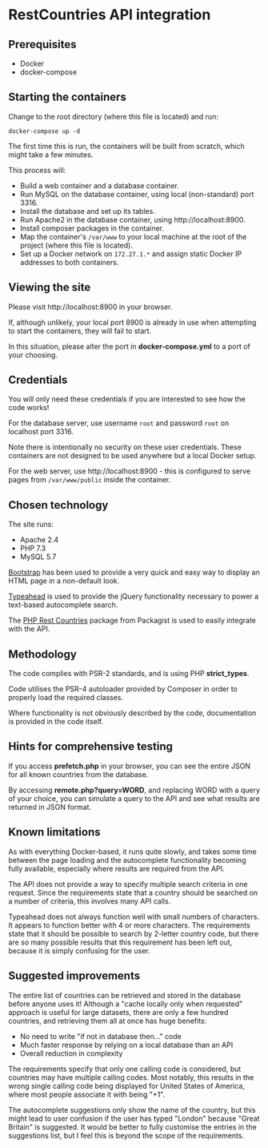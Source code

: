 # RestCountries API integration

## Prerequisites

* Docker
* docker-compose

## Starting the containers

Change to the root directory (where this file is located) and run:

```
docker-compose up -d
```

The first time this is run, the containers will be built from scratch, which might take a few minutes.

This process will:

* Build a web container and a database container.
* Run MySQL on the database container, using local (non-standard) port 3316.
* Install the database and set up its tables.
* Run Apache2 in the database container, using http://localhost:8900.
* Install composer packages in the container.
* Map the container's ```/var/www``` to your local machine at the root of the project (where this file is located).
* Set up a Docker network on ```172.27.1.*``` and assign static Docker IP addresses to both containers.

## Viewing the site

Please visit http://localhost:8900 in your browser.

If, although unlikely, your local port 8900 is already in use when attempting to start the containers, they will fail to
start.

In this situation, please alter the port in **docker-compose.yml** to a port of your choosing.

## Credentials

You will only need these credentials if you are interested to see how the code works!

For the database server, use username ```root``` and password ```root``` on localhost port 3316.

Note there is intentionally no security on these user credentials. These containers are not designed to be used anywhere
but a local Docker setup.

For the web server, use http://localhost:8900 - this is configured to serve pages from ```/var/www/public``` inside the
container.

## Chosen technology

The site runs:

* Apache 2.4
* PHP 7.3
* MySQL 5.7

[Bootstrap](https://getbootstrap.com/) has been used to provide a very quick and easy way to display an HTML page in a
non-default look.

[Typeahead](https://twitter.github.io/typeahead.js/) is used to provide the jQuery functionality necessary to power a
text-based autocomplete search.

The [PHP Rest Countries](https://packagist.org/packages/namnv609/php-rest-countries) package from Packagist is used to
easily integrate with the API.

## Methodology

The code complies with PSR-2 standards, and is using PHP **strict_types**.

Code utilises the PSR-4 autoloader provided by Composer in order to properly load the required classes.

Where functionality is not obviously described by the code, documentation is provided in the code itself.

## Hints for comprehensive testing

If you access **prefetch.php** in your browser, you can see the entire JSON for all known countries from the database.

By accessing **remote.php?query=WORD**, and replacing WORD with a query of your choice, you can simulate a query to the
API and see what results are returned in JSON format.

## Known limitations

As with everything Docker-based, it runs quite slowly, and takes some time between the page loading and the autocomplete
functionality becoming fully available, especially where results are required from the API.

The API does not provide a way to specify multiple search criteria in one request. Since the requirements state that a
country should be searched on a number of criteria, this involves many API calls.

Typeahead does not always function well with small numbers of characters. It appears to function better with 4 or more
characters. The requirements state that it should be possible to search by 2-letter country code, but there are so many
possible results that this requirement has been left out, because it is simply confusing for the user.

## Suggested improvements

The entire list of countries can be retrieved and stored in the database before anyone uses it! Although a "cache
locally only when requested" approach is useful for large datasets, there are only a few hundred countries, and
retrieving them all at once has huge benefits:

* No need to write "if not in database then..." code
* Much faster response by relying on a local database than an API
* Overall reduction in complexity

The requirements specify that only one calling code is considered, but countries may have multiple calling codes. Most
notably, this results in the wrong single calling code being displayed for United States of America, where most people
associate it with being "+1".

The autocomplete suggestions only show the name of the country, but this might lead to user confusion if the user has
typed "London" because "Great Britain" is suggested. It would be better to fully customise the entries in the
suggestions list, but I feel this is beyond the scope of the requirements.
